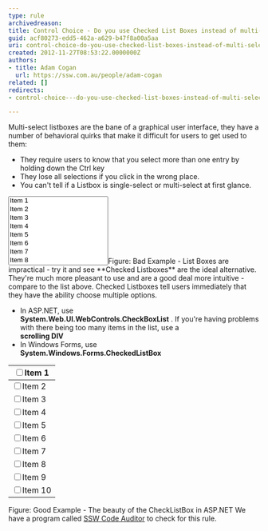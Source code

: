 ```yaml
---
type: rule
archivedreason: 
title: Control Choice - Do you use Checked List Boxes instead of multi-select List Boxes?
guid: acf80273-edd5-462a-a629-b47f8a00a5aa
uri: control-choice-do-you-use-checked-list-boxes-instead-of-multi-select-list-boxes
created: 2012-11-27T08:53:22.0000000Z
authors:
- title: Adam Cogan
  url: https://ssw.com.au/people/adam-cogan
related: []
redirects:
- control-choice---do-you-use-checked-list-boxes-instead-of-multi-select-list-boxes

---
```


Multi-select listboxes are the bane of a graphical user interface, they have a number of behavioral quirks that make it difficult for users to get used to them:


* They require users to know that you select more than one entry by holding down the Ctrl key
* They lose all selections if you click in the wrong place.
* You can't tell if a Listbox is single-select or multi-select at first glance.


<!--endintro-->
<select size="8" style="width&#58;200px;"> 
         <option>Item 1</option> 
         <option>Item 2</option> 
         <option>Item 3</option> 
         <option>Item 4</option> 
         <option>Item 5</option> 
         <option>Item 6</option> 
         <option>Item 7</option> 
         <option>Item 8</option> 
         <option>Item 9</option> 
         <option>Item 10</option></select>Figure: Bad Example - List Boxes are impractical - try it and see
**Checked Listboxes** are the ideal alternative. They're much more pleasant to use and are a good deal more intuitive - compare to the list above. Checked Listboxes tell users immediately that they have the ability choose multiple options.

* In ASP.NET, use <br>       **System.Web.UI.WebControls.CheckBoxList** . If you're having problems with there being too many items in the list, use a <br>       **scrolling DIV**
* In Windows Forms, use <br>       **System.Windows.Forms.CheckedListBox**



| <input id="cblList_0" type="checkbox"><label>Item 1</label> |
| --- |
| <input id="cblList_1" type="checkbox"><label>Item 2</label> |
| <input id="cblList_2" type="checkbox"><label>Item 3</label> |
| <input id="cblList_3" type="checkbox"><label>Item 4</label> |
| <input id="cblList_4" type="checkbox"><label>Item 5</label> |
| <input id="cblList_5" type="checkbox"><label>Item 6</label> |
| <input id="cblList_6" type="checkbox"><label>Item 7</label> |
| <input id="cblList_7" type="checkbox"><label>Item 8</label> |
| <input id="cblList_8" type="checkbox"><label>Item 9</label> |
| <input id="cblList_9" type="checkbox"><label>Item 10</label> |

Figure: Good Example - The beauty of the CheckListBox in ASP.NET
We have a program called  [SSW Code Auditor](https&#58;//www.ssw.com.au/ssw/codeauditor/) to check for this rule.
